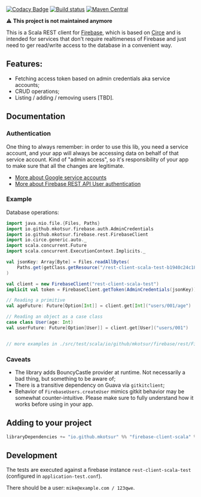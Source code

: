 [![Codacy Badge](https://api.codacy.com/project/badge/Grade/c35a823408f847c6a8b2d9fd4a0f1c17)](https://www.codacy.com/app/miccots/firebase-client-scala?utm_source=github.com&amp;utm_medium=referral&amp;utm_content=mkotsur/firebase-client-scala&amp;utm_campaign=Badge_Grade)
[![Build status](https://circleci.com/gh/mkotsur/firebase-client-scala.svg?style=shield)](https://circleci.com/gh/mkotsur/firebase-client-scala)
[![Maven Central](https://maven-badges.herokuapp.com/maven-central/io.github.mkotsur/firebase-client-scala_2.12/badge.svg)](http://search.maven.org/#search%7Cga%7C1%7Cg%3A%22io.github.mkotsur%22)


⚠️ **This project is not maintained anymore**

This is a Scala REST client for [Firebase](https://www.firebase.com/), which is based on [Circe](https://github.com/circe/circe) and is intended for services that don't require realtimeness of Firebase and just need to ger read/write access to the database in a convenient way.

## Features:
* Fetching access token based on admin credentials aka service accounts;
* CRUD operations;
* Listing / adding / removing users [TBD].

## Documentation

### Authentication

One thing to always remember: in order to use this lib, you need a service account, and your app will always be accessing data on behalf of that service account. Kind of "admin access", so it's responsibility of your app to make sure that all the changes are legitimate.
 
 * [More about Google service accounts](https://developers.google.com/identity/protocols/OAuth2ServiceAccount)
 * [More about Firebase REST API User authentication](https://firebase.google.com/docs/reference/rest/database/user-auth)
  
  
### Example

Database operations:
  
```scala
import java.nio.file.{Files, Paths}
import io.github.mkotsur.firebase.auth.AdminCredentials
import io.github.mkotsur.firebase.rest.FirebaseClient
import io.circe.generic.auto._
import scala.concurrent.Future
import scala.concurrent.ExecutionContext.Implicits._

val jsonKey: Array[Byte] = Files.readAllBytes(
    Paths.get(getClass.getResource("/rest-client-scala-test-b1940c24c184.json").toURI)
)

val client = new FirebaseClient("rest-client-scala-test")
implicit val token = FirebaseClient.getToken(AdminCredentials(jsonKey)).get

// Reading a primitive
val ageFuture: Future[Option[Int]] = client.get[Int]("users/001/age")

// Reading an object as a case class
case class User(age: Int)
val userFuture: Future[Option[User]] = client.get[User]("users/001")


// more examples in ./src/test/scala/io/github/mkotsur/firebase/rest/FirebaseClientTest.scala
```

### Caveats
 * The library adds BouncyCastle provider at runtime. Not necessarily a bad thing, but something to be aware of;
 * There is a transitive dependency on Guava via `gitkitclient`;
 * Behavior of `FirebaseUsers.createUser` mimics gitkit behavior may be somewhat counter-intuitive. Please make sure to fully understand how it works before using in your app.

## Adding to your project

```sbt
libraryDependencies += "io.github.mkotsur" %% "firebase-client-scala" % {latest-version}
```

## Development

The tests are executed against a firebase instance `rest-client-scala-test` (configured in `application-test.conf`).

There should be a user: `mike@example.com / 123qwe`.
